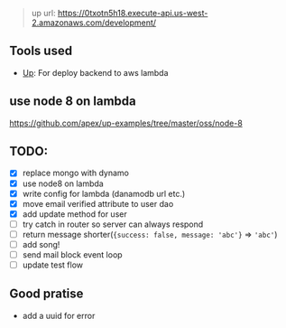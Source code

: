 > up url: https://0txotn5h18.execute-api.us-west-2.amazonaws.com/development/

## Tools used

- [Up](https://github.com/apex/up/blob/master/docs/getting-started.md): For deploy backend to aws lambda

## use node 8 on lambda

https://github.com/apex/up-examples/tree/master/oss/node-8

## TODO:

- [x] replace mongo with dynamo
- [x] use node8 on lambda
- [x] write config for lambda (danamodb url etc.)
- [x] move email verified attribute to user dao
- [x] add update method for user
- [ ] try catch in router so server can always respond
- [ ] return message shorter(`{success: false, message: 'abc'}` => `'abc'`)
- [ ] add song!
- [ ] send mail block event loop
- [ ] update test flow

## Good pratise

- add a uuid for error


